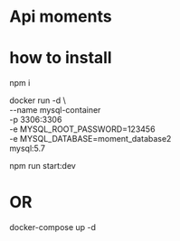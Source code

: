 # Api moments

# how to install

npm i

docker run -d \                                                                          
    --name mysql-container \
    -p 3306:3306 \
    -e MYSQL_ROOT_PASSWORD=123456 \
    -e MYSQL_DATABASE=moment_database2 \
    mysql:5.7

npm run start:dev

# OR

docker-compose up -d 
